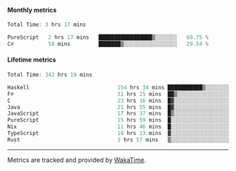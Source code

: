 #### Monthly metrics
<!--START_SECTION:wakamonthly-->

```asm
Total Time: 3 hrs 17 mins

PureScript   2 hrs 17 mins   █████████████████▒░░░░░░░   69.75 %
C#           58 mins         ███████▒░░░░░░░░░░░░░░░░░   29.54 %
```

<!--END_SECTION:wakamonthly-->
#### Lifetime metrics
<!--START_SECTION:wakalifetime-->

```asm
Total Time: 342 hrs 19 mins

Haskell                            154 hrs 34 mins ███████████▒░░░░░░░░░░░░░   45.00 %
F#                                 31 hrs 25 mins  ██▒░░░░░░░░░░░░░░░░░░░░░░   09.15 %
C                                  23 hrs 16 mins  █▓░░░░░░░░░░░░░░░░░░░░░░░   06.78 %
Java                               21 hrs 55 mins  █▓░░░░░░░░░░░░░░░░░░░░░░░   06.38 %
JavaScript                         17 hrs 37 mins  █▒░░░░░░░░░░░░░░░░░░░░░░░   05.13 %
PureScript                         15 hrs 59 mins  █░░░░░░░░░░░░░░░░░░░░░░░░   04.66 %
Nix                                11 hrs 46 mins  █░░░░░░░░░░░░░░░░░░░░░░░░   03.43 %
TypeScript                         10 hrs 13 mins  ▓░░░░░░░░░░░░░░░░░░░░░░░░   02.98 %
Rust                               3 hrs 57 mins   ▒░░░░░░░░░░░░░░░░░░░░░░░░   01.15 %
```

<!--END_SECTION:wakalifetime-->

---

Metrics are tracked and provided by [WakaTime](https://github.com/athul/waka-readme).
